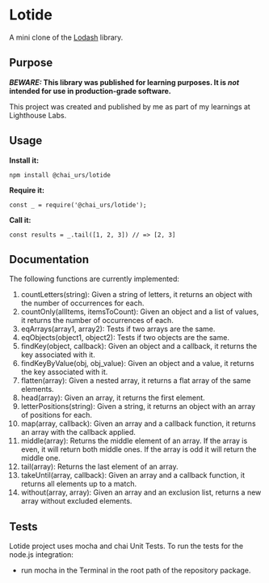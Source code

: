 # Lotide

A mini clone of the [Lodash](https://lodash.com) library.

## Purpose

**_BEWARE:_ This library was published for learning purposes. It is _not_ intended for use in production-grade software.**

This project was created and published by me as part of my learnings at Lighthouse Labs. 

## Usage

**Install it:**

`npm install @chai_urs/lotide`

**Require it:**

`const _ = require('@chai_urs/lotide');`

**Call it:**

`const results = _.tail([1, 2, 3]) // => [2, 3]`

## Documentation

The following functions are currently implemented:

1. countLetters(string): Given a string of letters, it returns an object with the number of occurrences for each.
2. countOnly(allItems, itemsToCount): Given an object and a list of values, it returns the number of occurrences of each.
3. eqArrays(array1, array2): Tests if two arrays are the same.
4. eqObjects(object1, object2): Tests if two objects are the same.
5. findKey(object, callback): Given an object and a callback, it returns the key associated with it.
6. findKeyByValue(obj, obj_value): Given an object and a value, it returns the key associated with it.
7. flatten(array): Given a nested array, it returns a flat array of the same elements.
8. head(array): Given an array, it returns the first element.
9. letterPositions(string): Given a string, it returns an object with an array of positions for each.
10. map(array, callback): Given an array and a callback function, it returns an array with the callback applied.
11. middle(array): Returns the middle element of an array. If the array is even, it will return both middle ones. If the array is odd it will return the middle one.
12. tail(array): Returns the last element of an array.
13. takeUntil(array, callback): Given an array and a callback function, it returns all elements up to a match.
14. without(array, array): Given an array and an exclusion list, returns a new array without excluded elements.

## Tests

Lotide project uses mocha and chai Unit Tests. To run the tests for the node.js integration:
* run mocha in the Terminal in the root path of the repository package.
